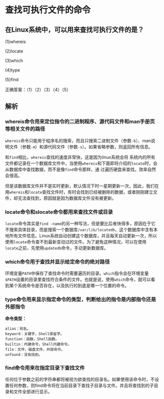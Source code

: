 # 查找可执行文件的命令

## 在Linux系统中，可以用来查找可执行文件的是？

(1)whereis

(2)locate

(3)which

(4)type

(5)find

正确答案：（1）（2）（3）（4）（5）

## 解析

### whereis命令用来定位指令的二进制程序、源代码文件和man手册页等相关文件的路径

`whereis`命令只能用于程序名的搜索，而且只搜索二进制文件（参数`-b`）、man说明文件（参数`-m`）和源代码文件（参数`-s`）。如果省略参数，则返回所有信息。    

和`find`相比，`whereis`查找的速度非常快，这是因为linux系统会将 系统内的所有文件都记录在一个数据库文件中，当使用`whereis`和下面即将介绍的`locate`时，会从数据库中查找数据，而不是像`find`命令那样，通 过遍历硬盘来查找，效率自然会很高。

但是该数据库文件并不是实时更新，默认情况下时一星期更新一次，因此，我们在用`whereis`和`locate`查找文件时，有时会找到已经被删除的数据，或者刚刚建立文件，却无法查找到，原因就是因为数据库文件没有被更新。

### locate命令和slocate命令都用来查找文件或目录

`locate`命令其实是`find -name`的另一种写法，但是要比后者快得多，原因在于它不搜索具体目录，而是搜索一个数据库`/var/lib/locatedb`，这个数据库中含有本地所有文件信息。Linux系统自动创建这个数据库，并且每天自动更新一次，所以使用`locate`命令查不到最新变动过的文件。为了避免这种情况，可以在使用`locate`之前，先使用`updatedb`命令，手动更新数据库。

### which命令用于查找并显示给定命令的绝对路径

环境变量`PATH`中保存了查找命令时需要遍历的目录。`which`指令会在环境变量`$PATH`设置的目录里查找符合条件的文件。也就是说，使用`which`命令，就可以看到某个系统命令是否存在，以及执行的到底是哪一个位置的命令。

### type命令用来显示指定命令的类型，判断给出的指令是内部指令还是外部指令

**命令类型：**
```shell
alias：别名。
keyword：关键字，Shell保留字。
function：函数，Shell函数。
builtin：内建命令，Shell内建命令。
file：文件，磁盘文件，外部命令。
unfound：没有找到。
```

### find命令用来在指定目录下查找文件

任何位于参数之前的字符串都将被视为欲查找的目录名。如果使用该命令时，不设置任何参数，则find命令将在当前目录下查找子目录与文件。并且将查找到的子目录和文件全部进行显示。
